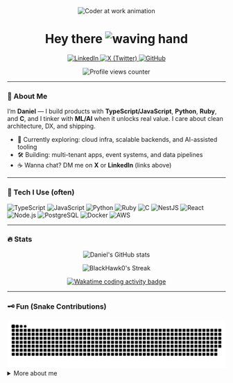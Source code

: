 <!-- Profile Header -->
<div align="center">

  <img src="https://media.giphy.com/media/M9gbBd9nbDrOTu1Mqx/giphy.gif" width="120" alt="Coder at work animation" />

  <h1>Hey there <img src="https://media.giphy.com/media/hvRJCLFzcasrR4ia7z/giphy.gif" width="28" alt="waving hand" /></h1>

  <!-- Social Badges -->
  <p>
    <a href="https://www.linkedin.com/in/daniel-ngoya-404412175/">
      <img alt="LinkedIn" src="https://img.shields.io/badge/LinkedIn-0A66C2?logo=linkedin&logoColor=white&labelColor=0A66C2&style=for-the-badge">
    </a>
    <a href="https://twitter.com/BlackHawk_254">
      <img alt="X (Twitter)" src="https://img.shields.io/badge/X-111111?logo=x&logoColor=white&labelColor=111111&style=for-the-badge">
    </a>
    <a href="https://github.com/BlackHawk0">
      <img alt="GitHub" src="https://img.shields.io/badge/GitHub-181717?logo=github&logoColor=white&labelColor=181717&style=for-the-badge">
    </a>
  </p>

  <!-- Optional: View Counter (remove if you prefer privacy/minimalism) -->
  <img src="https://komarev.com/ghpvc/?username=BlackHawk0&style=flat-square&color=0A66C2" alt="Profile views counter" />
</div>

---

### 👋 About Me
I’m **Daniel** — I build products with **TypeScript/JavaScript**, **Python**, **Ruby**, and **C**, and I tinker with **ML/AI** when it unlocks real value. I care about clean architecture, DX, and shipping.

- 🚀 Currently exploring: cloud infra, scalable backends, and AI-assisted tooling  
- 🛠️ Building: multi-tenant apps, event systems, and data pipelines  
- ☕ Wanna chat? DM me on **X** or **LinkedIn** (links above)

---

### 🧰 Tech I Use (often)
<p>
  <img src="https://img.shields.io/badge/TypeScript-3178C6?logo=typescript&logoColor=white" alt="TypeScript" />
  <img src="https://img.shields.io/badge/JavaScript-F7DF1E?logo=javascript&logoColor=111111" alt="JavaScript" />
  <img src="https://img.shields.io/badge/Python-3776AB?logo=python&logoColor=white" alt="Python" />
  <img src="https://img.shields.io/badge/Ruby-CC342D?logo=ruby&logoColor=white" alt="Ruby" />
  <img src="https://img.shields.io/badge/C-00599C?logo=c&logoColor=white" alt="C" />
  <img src="https://img.shields.io/badge/NestJS-E0234E?logo=nestjs&logoColor=white" alt="NestJS" />
  <img src="https://img.shields.io/badge/React-61DAFB?logo=react&logoColor=111111" alt="React" />
  <img src="https://img.shields.io/badge/Node.js-339933?logo=node.js&logoColor=white" alt="Node.js" />
  <img src="https://img.shields.io/badge/PostgreSQL-4169E1?logo=postgresql&logoColor=white" alt="PostgreSQL" />
  <img src="https://img.shields.io/badge/Docker-2496ED?logo=docker&logoColor=white" alt="Docker" />
  <img src="https://img.shields.io/badge/AWS-232F3E?logo=amazonaws&logoColor=white" alt="AWS" />
</p>

---

### 🔥 Stats
<div align="center">

  <!-- GitHub Stats: light/dark aware -->
  <picture>
    <source
      srcset="https://github-readme-stats.vercel.app/api?username=BlackHawk0&show_icons=true&count_private=true&hide_border=true&theme=transparent#gh-dark-mode-only" />
    <source
      srcset="https://github-readme-stats.vercel.app/api?username=BlackHawk0&show_icons=true&count_private=true&hide_border=true&theme=default#gh-light-mode-only" />
    <img src="https://github-readme-stats.vercel.app/api?username=BlackHawk0&show_icons=true&count_private=true&hide_border=true"
         alt="Daniel's GitHub stats" />
  </picture>

  <br/>

  <!-- Streak -->
![BlackHawk0's Streak](https://github-readme-streak-stats.herokuapp.com/?user=BlackHawk0&theme=vue-dark&hide_border=false)

  <!-- WakaTime -->
  <p>
    <a href="https://wakatime.com/@df369f52-2593-4f2f-9c97-7739f7021949">
      <img src="https://wakatime.com/badge/user/df369f52-2593-4f2f-9c97-7739f7021949.svg"
           alt="Wakatime coding activity badge" />
    </a>
  </p>
</div>

---

### 🗝️ Fun (Snake Contributions)
<picture>
  <source media="(prefers-color-scheme: dark)" srcset="https://raw.githubusercontent.com/platane/platane/output/github-contribution-grid-snake-dark.svg">
  <source media="(prefers-color-scheme: light)" srcset="https://raw.githubusercontent.com/platane/platane/output/github-contribution-grid-snake.svg">
  <img alt="Animated snake eating GitHub contributions" src="https://raw.githubusercontent.com/platane/platane/output/github-contribution-grid-snake.svg">
</picture>

<!-- Optional collapsible details to keep things tidy -->
<details>
  <summary>More about me</summary>

  - I enjoy shipping end-to-end: from clean APIs and data models to usable UIs  
  - Strong interest in **cloud**, **observability**, and **developer tooling**  
  - If you’ve got a tough problem, I probably want to think about it 😄
</details>

